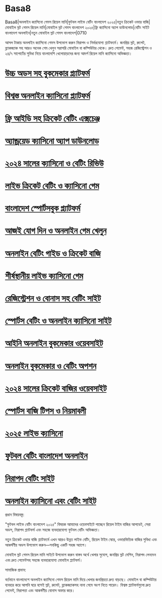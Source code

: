 # Basa8

Basa8|অনলাইন ক্যাসিনো গেমস রিয়েল মানি|ফুটবল লাইভ বেটিং বাংলাদেশ ২০২৫|নতুন ক্রিকেট ওভার বাজি|মোবাইল স্লট গেমস রিয়েল মানি|মোবাইল স্লট গেমস বাংলাদেশ ২০২৫|ফ্রি ক্যাসিনো অ্যাপ ডাউনলোড|বেটিং সাইট বাংলাদেশ অনলাইন|নতুন মোবাইল স্লট গেমস বাংলাদেশ|0710

আসল টাকায় অনলাইন ক্যাসিনো গেমস উপভোগ করুন নিরাপদ ও নির্ভরযোগ্য প্ল্যাটফর্মে। জনপ্রিয় স্লট, রুলেট, ব্ল্যাকজ্যাক সহ আরও অনেক গেম খেলুন সরাসরি মোবাইল বা কম্পিউটার থেকে। দ্রুত পেমেন্ট, সহজ রেজিস্ট্রেশন ও ২৪/৭ সাপোর্টের সুবিধা নিয়ে বাংলাদেশি খেলোয়াড়দের জন্য আদর্শ রিয়েল মানি ক্যাসিনো অভিজ্ঞতা।

#  <a href="https://basa8hub.com/">উচ্চ অডস সহ বুকমেকার প্ল্যাটফর্ম</a>

#  <a href="https://basa8hub.net/">বিশ্বস্ত অনলাইন ক্যাসিনো প্ল্যাটফর্ম</a>

#  <a href="https://basa8sx.com/">ফ্রি আইডি সহ ক্রিকেট বেটিং এক্সচেঞ্জ</a>

#  <a href="https://basa8sx.net/">অ্যান্ড্রয়েড ক্যাসিনো অ্যাপ ডাউনলোড</a>

#  <a href="https://basa8uk.com/">২০২৪ সালের ক্যাসিনো ও বেটিং রিভিউ</a>

#  <a href="https://basa8uk.net/">লাইভ ক্রিকেট বেটিং ও ক্যাসিনো গেম</a>

#  <a href="https://basa8hub.com/">বাংলাদেশ স্পোর্টসবুক প্ল্যাটফর্ম</a>

#  <a href="https://basa8hub.net/">আজই যোগ দিন ও অনলাইন গেম খেলুন</a>

#  <a href="https://basa8sx.com/">অনলাইন বেটিং গাইড ও ক্রিকেট বাজি</a>

#  <a href="https://basa8sx.net/">শীর্ষস্থানীয় লাইভ ক্যাসিনো গেম</a>

#  <a href="https://basa8wap.net/">রেজিস্ট্রেশন ও বোনাস সহ বেটিং সাইট</a>

#  <a href="https://basa8wap.com/">স্পোর্টস বেটিং ও অনলাইন ক্যাসিনো সাইট</a>

#  <a href="https://basa8now.com/">আইনি অনলাইন বুকমেকার ওয়েবসাইট</a>

#  <a href="https://basa8now.net/">অনলাইন বুকমেকার ও বেটিং অপশন</a>

#  <a href="https://basa8pro.com/">২০২৪ সালের ক্রিকেট বাজির ওয়েবসাইট</a>

#  <a href="https://basa8pro.net/">স্পোর্টস বাজি টিপস ও নিয়মাবলী</a>

#  <a href="https://basa8hub.com/">২০২৫ লাইভ ক্যাসিনো</a>

#  <a href="https://basa8hub.net/">ফুটবল বেটিং বাংলাদেশ অনলাইন</a>

#  <a href="https://basa8sx.com/">নিরাপদ বেটিং সাইট</a>

#  <a href="https://basa8sx.net/">অনলাইন ক্যাসিনো এবং বেটিং সাইট</a>

প্রধান বিষয়বস্তু:

"ফুটবল লাইভ বেটিং বাংলাদেশ ২০২৫" বিষয়ক আমাদের ওয়েবসাইটে পাচ্ছেন রিয়েল টাইম বাজির আপডেট, সেরা অডস, নিরাপদ প্ল্যাটফর্ম এবং সহজে ব্যবহারযোগ্য ফুটবল বেটিং অভিজ্ঞতা।

নতুন ক্রিকেট ওভার বাজি প্ল্যাটফর্মে এখন আরও উন্নত লাইভ বেটিং, রিয়েল টাইম স্কোর, ওভারভিত্তিক বাজির সুবিধা এবং আকর্ষণীয় অডস উপভোগ করুন—সবকিছু একটি সহজ অ্যাপে।

মোবাইল স্লট গেমস রিয়েল মানি সাইটে উপভোগ করুন বাস্তব অর্থে খেলার সুযোগ, জনপ্রিয় স্লট মেশিন, নিরাপদ লেনদেন এবং দ্রুত পেমেন্টসহ সহজে ব্যবহারযোগ্য মোবাইল প্ল্যাটফর্ম।

সামাজিক প্রভাব:

বর্তমানে বাংলাদেশে অনলাইন ক্যাসিনো গেমস রিয়েল মানি দিয়ে খেলার জনপ্রিয়তা দ্রুত বাড়ছে। মোবাইল বা কম্পিউটার ব্যবহার করে আপনি ঘরে বসেই স্লট, রুলেট, ব্ল্যাকজ্যাকসহ নানা গেমে অংশ নিতে পারেন। বিশ্বস্ত প্ল্যাটফর্মগুলো দ্রুত পেমেন্ট, নিরাপত্তা এবং আকর্ষণীয় বোনাস অফার করে।
